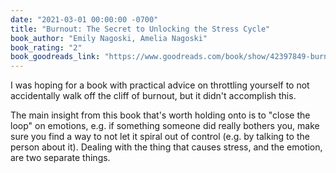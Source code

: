 ```yaml
---
date: "2021-03-01 00:00:00 -0700"
title: "Burnout: The Secret to Unlocking the Stress Cycle"
book_author: "Emily Nagoski, Amelia Nagoski"
book_rating: "2"
book_goodreads_link: "https://www.goodreads.com/book/show/42397849-burnout"
---
```


I was hoping for a book with practical advice on throttling yourself to not
accidentally walk off the cliff of burnout, but it didn't accomplish this.

The main insight from this book that's worth holding onto is to "close the loop"
on emotions, e.g. if something someone did really bothers you, make sure you
find a way to not let it spiral out of control (e.g. by talking to the person
about it). Dealing with the thing that causes stress, and the emotion, are two
separate things.
